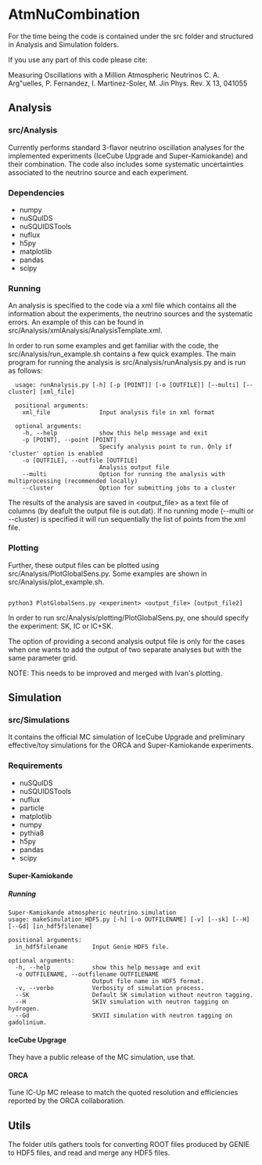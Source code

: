# AtmNuCombination

For the time being the code is contained under the src folder and structured in Analysis and Simulation folders.

If you use any part of this code please cite:

Measuring Oscillations with a Million Atmospheric Neutrinos
C. A. Arg\"uelles, P. Fernandez, I. Martinez-Soler, M. Jin
Phys. Rev. X 13, 041055

## Analysis
### src/Analysis
Currently performs standard 3-flavor neutrino oscillation analyses for the implemented experiments (IceCube Upgrade and Super-Kamiokande) and their combination. The code also includes some systematic uncertainties associated to the neutrino source and each experiment. 

### Dependencies
- numpy  
- nuSQuIDS  
- nuSQUIDSTools  
- nuflux  
- h5py  
- matplotlib  
- pandas  
- scipy  


### Running
An analysis is specified to the code via a xml file which contains all the information about the experiments, the neutrino sources and the systematic errors. An example of this can be found in src/Analysis/xmlAnalysis/AnalysisTemplate.xml.  

In order to run some examples and get familiar with the code, the src/Analysis/run_example.sh contains a few quick examples. The main program for running the analysis is src/Analysis/runAnalysis.py and is run as follows:  
```
  usage: runAnalysis.py [-h] [-p [POINT]] [-o [OUTFILE]] [--multi] [--cluster] [xml_file]  

  positional arguments:  
    xml_file              Input analysis file in xml format  
  
  optional arguments:  
    -h, --help            show this help message and exit  
    -p [POINT], --point [POINT]  
                          Specify analysis point to run. Only if 'cluster' option is enabled  
    -o [OUTFILE], --outfile [OUTFILE]  
                          Analysis output file  
    --multi               Option for running the analysis with multiprocessing (recommended locally)  
    --cluster             Option for submitting jobs to a cluster  
```

  
The results of the analysis are saved in <output_file> as a text file of columns (by deafult the output file is out.dat). If no running mode (--multi or --cluster) is specified it will run sequentially the list of points from the xml file.   

### Plotting
Further, these output files can be plotted using src/Analysis/PlotGlobalSens.py. Some examples are shown in src/Analysis/plot_example.sh.
```

python3 PlotGlobalSens.py <experiment> <output_file> [output_file2]

```

In order to run src/Analysis/plotting/PlotGlobalSens.py, one should specify the experiment: SK, IC or IC+SK.

The option of providing a second analysis output file is only for the cases when one wants to add the output of two separate analyses but with the same parameter grid.

NOTE: This needs to be improved and merged with Ivan's plotting.

## Simulation
### src/Simulations
 It contains the official MC simulation of IceCube Upgrade and preliminary effective/toy simulations for the ORCA and Super-Kamiokande experiments.

### Requirements
- nuSQuIDS
- nuSQUIDSTools
- nuflux
- particle
- matplotlib
- numpy
- pythia8
- h5py
- pandas
- scipy

#### Super-Kamiokande
##### Running

```
Super-Kamiokande atmospheric neutrino simulation
usage: makeSimulation_HDF5.py [-h] [-o OUTFILENAME] [-v] [--sk] [--H] [--Gd] [in_hdf5filename]

positional arguments:
  in_hdf5filename       Input Genie HDF5 file.

optional arguments:
  -h, --help            show this help message and exit
  -o OUTFILENAME, --outfilename OUTFILENAME
                        Output file name in HDF5 format.
  -v, --verbo           Verbosity of simulation process.
  --SK                  Default SK simulation without neutron tagging.
  --H                   SKIV simulation with neutron tagging on hydrogen.
  --Gd                  SKVII simulation with neutron tagging on gadolinium.

```

#### IceCube Upgrage
They have a public release of the MC simulation, use that.

#### ORCA
Tune IC-Up MC release to match the quoted resolution and efficiencies reported by the ORCA collaboration.

## Utils
The folder utils gathers tools for converting ROOT files produced by GENIE to HDF5 files, and read and merge any HDF5 files.
